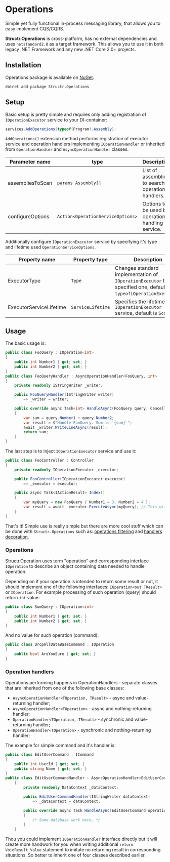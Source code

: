 # Operations

Simple yet fully functional in-process messaging library, that allows you to easy implement CQS/CQRS.

**Structr.Operations** is cross-platform, has no external dependencies and uses `netstandard2.0` as a target framework. This allows you to use it in both legacy .NET Framework and any new .NET Core 2.0+ projects.

## Installation

Operations package is available on [NuGet](https://www.nuget.org/packages/Structr.Operations/). 

```
dotnet add package Structr.Operations
```

## Setup

Basic setup is pretty simple and requires only adding registration of `IOperationExecutor` service to your DI-container:

```csharp
services.AddOperations(typeof(Program).Assembly);
```

`AddOperations()` extension method performs registration of executor service and operation handlers implementing `IOperationHandler` or inherited from `OperationHandler` and `AsyncOperationHandler` classes.

| Parameter name | type | Description |
| --- | --- | --- |
| assembliesToScan | `params Assembly[]` | List of assemblies to search operation handlers. |
| configureOptions | `Action<OperationServiceOptions>` | Options to be used by operations handling service. | 

Additionally configure `IOperationExecutor` service by specifying it's type and lifetime used `OperationServiceOptions`.

| Property name | Property type | Description |
| --- | --- | --- |
| ExecutorType | `Type` | Changes standard implementation of `IOperationExecutor` to specified one, default is `typeof(OperationExecutor)`. | 
| ExecutorServiceLifetime | `ServiceLifetime` | Specifies the lifetime of an `IOperationExecutor` service, default is `Scoped`. |

## Usage

The basic usage is:

```csharp
public class FooQuery : IOperation<int>
{
    public int Number1 { get; set; }
    public int Number2 { get; set; }
}
public class FooQueryHandler : AsyncOperationHandler<FooQuery, int>
{
    private readonly IStringWriter _writer;

    public FooQueryHandler(IStringWriter writer)
        => _writer = writer;

    public override async Task<int> HandleAsync(FooQuery query, CancellationToken cancellationToken)
    {
        var sum = query.Number1 + query.Number2;
        var result = $"Handle FooQuery. Sum is `{sum}`";
        await _writer.WriteLineAsync(result);
        return sum;
    }
}
```

The last step is to inject `IOperationExecutor` service and use it:

```csharp
public class FooController : Controller
{
    private readonly IOperationExecutor _executor;

    public FooController(IOperationExecutor executor) 
        => _executor = executor;

    public async Task<IActionResult> Index()
    {
        var myQuery = new FooQuery { Number1 = 3, Number2 = 4 };
        var result = await _executor.ExecuteAsync(myQuery); // This will give 7.
    }
}
```

That's it! Simple use is really simple but there are more cool stuff which can be done with `Structr.Operations` such as: [operations filtering](/Operations-Filtering.md) and [handlers decoration](/Operations-Decoration.md).

### Operations

Structr.Operation uses term "operation" and corresponding interface `IOperation` to describe an object containing data needed to handle operation. 

Depending on if your operation is intended to return some result or not, it should implement one of the following interfaces: `IOperation<out TResult>` or `IOperation`. For example processing of such operation (query) should return `int` value:

```csharp
public class SumQuery : IOperation<int>
{
    public int Number1 { get; set; }
    public int Number2 { get; set; }
}
```

And no value for such operation (command):

```csharp
public class DropAllDataBaseCommand : IOperation
{
    public bool AreYouSure { get; set; }
}
```

### Operation handlers

Operations performing happens in OperationHandlers - separate classes that are inherited from one of the following base classes:

* `AsyncOperationHandler<TOperation, TResult>` - async and value-returning handler;
* `AsyncOperationHandler<TOperation>` - async and nothing-returning handler;
* `OperationHandler<TOperation, TResult>` - synchronic and value-returning handler;
* `OperationHandler<TOperation>` - synchronic and nothing-returning handler;

The example for simple command and it's handler is:

```csharp
public class EditUserCommand : ICommand
{
    public int UserId { get; set; }
    public string Name { get; set; }
}
public class EditUserCommandHandler : AsyncOperationHandler<EditUserCommand>
    {
        private readonly DataContext _dataContext;

        public EditUserCommandHandler(IStringWriter dataContext)
            => _dataContext = dataContext;

        public override async Task HandleAsync(EditUserCommand operation, CancellationToken cancellationToken)
        {
            /* Some database work here. */
        }
    }
```

Thou you could implement `IOperationHandler` interface directly but it will create more handwork for you when writing additional `return VoidResult.Value` statement to imitate no returning result in corresponding situations. So better to inherit one of four classes described earlier.